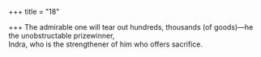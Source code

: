 +++
title = "18"

+++
The admirable one will tear out hundreds, thousands (of goods)—he  the unobstructable prizewinner,  
Indra, who is the strengthener of him who offers sacrifice.  